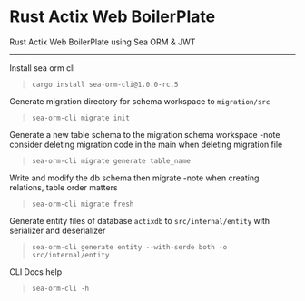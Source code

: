 # Rust Actix Web BoilerPlate

Rust Actix Web BoilerPlate using Sea ORM & JWT

***

Install sea orm cli
> `cargo install sea-orm-cli@1.0.0-rc.5`

Generate migration directory for schema workspace to `migration/src`
> `sea-orm-cli migrate init`

Generate a new table schema to the migration schema workspace -note consider deleting migration code in the main when deleting migration file
> `sea-orm-cli migrate generate table_name`

Write and modify the db schema then migrate -note when creating relations, table order matters
> `sea-orm-cli migrate fresh`

Generate entity files of database `actixdb` to `src/internal/entity` with serializer and deserializer
> `sea-orm-cli generate entity --with-serde both -o src/internal/entity`

CLI Docs help
>`sea-orm-cli -h`